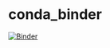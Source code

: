 # conda_binder

[![Binder](https://mybinder.org/badge_logo.svg)](https://mybinder.org/v2/gh/hsinlun0415/conda_binder.git/HEAD)
